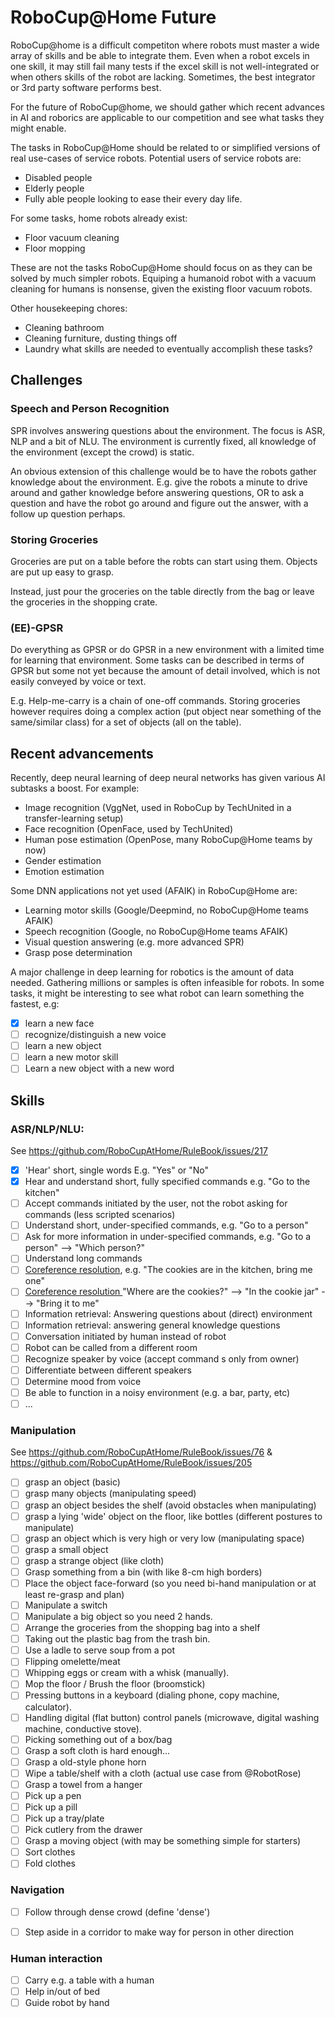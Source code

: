 RoboCup@Home Future
===================

RoboCup@home is a difficult competiton where robots must master a wide array of skills and be able to integrate them.
Even when a robot excels in one skill, it may still fail many tests if the excel skill is not well-integrated or when others skills of the robot are lacking. 
Sometimes, the best integrator or 3rd party software performs best. 

For the future of RoboCup@home, we should gather which recent advances in AI and roborics are applicable to our competition and see what tasks they might enable. 

The tasks in RoboCup@Home should be related to or simplified versions of real use-cases of service robots. 
Potential users of service robots are:
- Disabled people
- Elderly people
- Fully able people looking to ease their every day life. 

For some tasks, home robots already exist:
- Floor vacuum cleaning
- Floor mopping

These are not the tasks RoboCup@Home should focus on as they can be solved by much simpler robots. 
Equiping a humanoid robot with a vacuum cleaning for humans is nonsense, given the existing floor vacuum robots. 

Other housekeeping chores:
- Cleaning bathroom
- Cleaning furniture, dusting things off
- Laundry
what skills are needed to eventually accomplish these tasks?

Challenges
----------

### Speech and Person Recognition
SPR involves answering questions about the environment. The focus is ASR, NLP and a bit of NLU.
The environment is currently fixed, all knowledge of the environment (except the crowd) is static. 

An obvious extension of this challenge would be to have the robots gather knowledge about the environment. 
E.g. give the robots a minute to drive around and gather knowledge before answering questions, 
OR to ask a question and have the robot go around and figure out the answer, with a follow up question perhaps.

### Storing Groceries
Groceries are put on a table before the robts can start using them. Objects are put up easy to grasp.

Instead, just pour the groceries on the table directly from the bag or leave the groceries in the shopping crate. 

### (EE)-GPSR
Do everything as GPSR or do GPSR in a new environment with a limited time for learning that environment. 
Some tasks can be described in terms of GPSR but some not yet because the amount of detail involved, which is not easily conveyed by voice or text.

E.g. Help-me-carry is a chain of one-off commands. 
Storing groceries however requires doing a complex action (put object near something of the same/similar class) for a set of objects (all on the table). 


Recent advancements
-------------------

Recently, deep neural learning of deep neural networks has given various AI subtasks a boost. 
For example:
- Image recognition (VggNet, used in RoboCup by TechUnited in a transfer-learning setup)
- Face recognition (OpenFace, used by TechUnited)
- Human pose estimation (OpenPose, many RoboCup@Home teams by now)
- Gender estimation
- Emotion estimation

Some DNN applications not yet used (AFAIK) in RoboCup@Home are:
- Learning motor skills (Google/Deepmind, no RoboCup@Home teams AFAIK)
- Speech recognition (Google, no RoboCup@Home teams AFAIK)
- Visual question answering (e.g. more advanced SPR)
- Grasp pose determination

A major challenge in deep learning for robotics is the amount of data needed. 
Gathering millions or samples is often infeasible for robots. 
In some tasks, it might be interesting to see what robot can learn something the fastest, 
e.g:

 - [x] learn a new face
 - [ ] recognize/distinguish a new voice
 - [ ] learn a new object
 - [ ] learn a new motor skill
 - [ ] Learn a new object with a new word

Skills
------

### ASR/NLP/NLU: 
See https://github.com/RoboCupAtHome/RuleBook/issues/217

 - [x] 'Hear' short, single words E.g. "Yes" or "No"
 - [x] Hear and understand short, fully specified commands e.g. "Go to the kitchen"
 - [ ] Accept commands initiated by the user, not the robot asking for commands (less scripted scenarios)
 - [ ] Understand short, under-specified commands, e.g. "Go to a person"
 - [ ] Ask for more information in under-specified commands, e.g. "Go to a person" --> "Which person?"
 - [ ] Understand long commands
 - [ ] [Coreference resolution](https://en.wikipedia.org/wiki/Coreference), e.g. "The cookies are in the kitchen, bring me one"
 - [ ] [Coreference resolution ](https://en.wikipedia.org/wiki/Coreference) "Where are the cookies?" --> "In the cookie jar" --> "Bring it to me"
 - [ ] Information retrieval: Answering questions about (direct) environment
 - [ ] Information retrieval: answering general knowledge questions
 - [ ] Conversation initiated by human instead of robot
 - [ ] Robot can be called from a different room
 - [ ] Recognize speaker by voice (accept command s only from owner)
 - [ ] Differentiate between different speakers
 - [ ] Determine mood from voice
 - [ ] Be able to function in a noisy environment (e.g. a bar, party, etc)
 - [ ] ...

### Manipulation
See https://github.com/RoboCupAtHome/RuleBook/issues/76 & https://github.com/RoboCupAtHome/RuleBook/issues/205

 - [ ] grasp an object (basic)
 - [ ] grasp many objects (manipulating speed)
 - [ ] grasp an object besides the shelf (avoid obstacles when manipulating)
 - [ ] grasp a lying 'wide' object on the floor, like bottles (different postures to manipulate)
 - [ ] grasp an object which is very high or very low (manipulating space)
 - [ ] grasp a small object
 - [ ] grasp a strange object (like cloth)
 - [ ] Grasp something from a bin (with like 8-cm high borders)
 - [ ] Place the object face-forward (so you need bi-hand manipulation or at least re-grasp and plan)
 - [ ] Manipulate a switch
 - [ ] Manipulate a big object so you need 2 hands.
 - [ ] Arrange the groceries from the shopping bag into a shelf
 - [ ] Taking out the plastic bag from the trash bin.
 - [ ] Use a ladle to serve soup from a pot
 - [ ] Flipping omelette/meat
 - [ ] Whipping eggs or cream with a whisk (manually).
 - [ ] Mop the floor / Brush the floor (broomstick)
 - [ ] Pressing buttons in a keyboard (dialing phone, copy machine, calculator).
 - [ ] Handling digital (flat button) control panels (microwave, digital washing machine, conductive stove).
 - [ ] Picking something out of a box/bag
 - [ ] Grasp a soft cloth is hard enough...
 - [ ] Grasp a old-style phone horn
 - [ ] Wipe a table/shelf with a cloth (actual use case from @RobotRose)
 - [ ] Grasp a towel from a hanger
 - [ ] Pick up a pen
 - [ ] Pick up a pill
 - [ ] Pick up a tray/plate
 - [ ] Pick cutlery from the drawer
 - [ ] Grasp a moving object (with may be something simple for starters)
 - [ ] Sort clothes
 - [ ] Fold clothes

### Navigation
 - [ ] Follow through dense crowd (define 'dense')
 - [ ] Step aside in a corridor to make way for person in other direction


### Human interaction
 - [ ] Carry e.g. a table with a human
 - [ ] Help in/out of bed
 - [ ] Guide robot by hand
